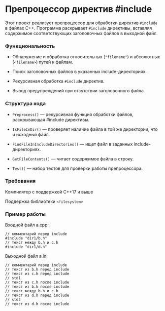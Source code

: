 # Препроцессор директив #include

Этот проект реализует препроцессор для обработки директив `#include` в файлах C++. Программа раскрывает `#include` директивы, вставляя содержимое соответствующих заголовочных файлов в выходной файл.

### Функциональность

- Обнаружение и обработка относительных (`"filename"`) и абсолютных (`<filename>`) путей к файлам.

- Поиск заголовочных файлов в указанных include-директориях.

- Рекурсивная обработка `#include` директив.

- Вывод предупреждений при отсутствии заголовочного файла.

### Структура кода

- `Preprocess()` — рекурсивная функция обработки файлов, раскрывающая #include директивы.

- `IsFileInDir()` — проверяет наличие файла в той же директории, что и исходный файл.

- `FindFileInIncludeDirectories()` — ищет файл в заданных include-директориях.

- `GetFileContents()` — читает содержимое файла в строку.

- `Test()` — набор тестов для проверки работы препроцессора.

### Требования

Компилятор с поддержкой C++17 и выше

Поддержка библиотеки `<filesystem>`

### Пример работы

Входной файл a.cpp:
```
// комментарий перед include
#include "dir1/b.h"
// текст между b.h и c.h
#include "dir1/d.h"
```

Выходной файл a.in:
```
// комментарий перед include
// текст из b.h перед include
// текст из c.h перед include
// std1
// текст из c.h после include
// текст из b.h после include
// текст между b.h и c.h
// текст из d.h перед include
// std2
// текст из d.h после include
```